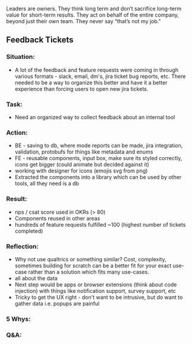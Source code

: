 Leaders are owners. They think long term and don’t sacrifice long-term value for short-term results. They act on behalf of the entire company, beyond just their own team. They never say “that’s not my job."

## Feedback Tickets
### Situation:
- A lot of the feedback and feature requests were coming in through various formats - slack, email, dm's, jira ticket bug reports, etc. There needed to be a way to organize this better and have it a better experience than forcing users to open new jira tickets.

### Task:
- Need an organized way to collect feedback about an internal tool

### Action:
- BE - saving to db, where mode reports can be made, jira integration, validation, protobufs for things like metadata and enums
- FE - reusable components, input box, make sure its styled correctly, icons get bigger (could animate but decided against it)
- working with designer for icons (emojis svg from png)
- Extracted the components into a library which can be used by other tools, all they need is a db

### Result:
- nps / csat score used in OKRs (> 80)
- Components reused in other areas
- hundreds of feature requests fulfilled ~100 (highest number of tickets completed)

### Reflection:
- Why not use qualtrics or something similar? Cost, complexity, sometimes building for scratch can be a better fit for your exact use-case rather than a solution which fits many use-cases.
- all about the data
- Next step would be apps or browser extensions (think about code injection) with things like notification support, survey support, etc
- Tricky to get the UX right - don't want to be intrusive, but do want to gather data i.e. popups are painful

### 5 Whys:

### Q&A:

